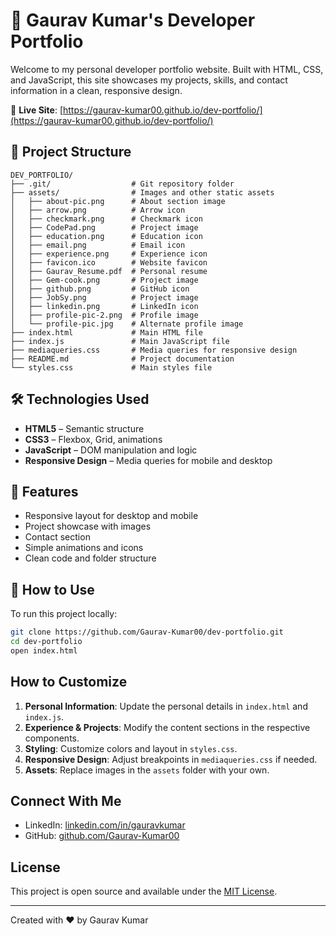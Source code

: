 # 💼 Gaurav Kumar's Developer Portfolio

Welcome to my personal developer portfolio website. Built with HTML, CSS, and JavaScript, this site showcases my projects, skills, and contact information in a clean, responsive design.

🔗 **Live Site**: [https://gaurav-kumar00.github.io/dev-portfolio/](https://gaurav-kumar00.github.io/dev-portfolio/)

## 📁 Project Structure

```
DEV_PORTFOLIO/
├── .git/                  # Git repository folder
├── assets/                # Images and other static assets
│   ├── about-pic.png      # About section image
│   ├── arrow.png          # Arrow icon
│   ├── checkmark.png      # Checkmark icon
│   ├── CodePad.png        # Project image
│   ├── education.png      # Education icon
│   ├── email.png          # Email icon
│   ├── experience.png     # Experience icon
│   ├── favicon.ico        # Website favicon
│   ├── Gaurav_Resume.pdf  # Personal resume
│   ├── Gem-cook.png       # Project image
│   ├── github.png         # GitHub icon
│   ├── JobSy.png          # Project image
│   ├── linkedin.png       # LinkedIn icon
│   ├── profile-pic-2.png  # Profile image
│   └── profile-pic.jpg    # Alternate profile image
├── index.html             # Main HTML file
├── index.js               # Main JavaScript file
├── mediaqueries.css       # Media queries for responsive design
├── README.md              # Project documentation
└── styles.css             # Main styles file
```

## 🛠️ Technologies Used

-   **HTML5** – Semantic structure
-   **CSS3** – Flexbox, Grid, animations
-   **JavaScript** – DOM manipulation and logic
-   **Responsive Design** – Media queries for mobile and desktop

## 📸 Features

-   Responsive layout for desktop and mobile
-   Project showcase with images
-   Contact section
-   Simple animations and icons
-   Clean code and folder structure

## 🚀 How to Use

To run this project locally:

```bash
git clone https://github.com/Gaurav-Kumar00/dev-portfolio.git
cd dev-portfolio
open index.html
```

## How to Customize

1. **Personal Information**: Update the personal details in `index.html` and `index.js`.
2. **Experience & Projects**: Modify the content sections in the respective components.
3. **Styling**: Customize colors and layout in `styles.css`.
4. **Responsive Design**: Adjust breakpoints in `mediaqueries.css` if needed.
5. **Assets**: Replace images in the `assets` folder with your own.

## Connect With Me

-   LinkedIn: [linkedin.com/in/gauravkumar](https://linkedin.com/in/gauravkumar)
-   GitHub: [github.com/Gaurav-Kumar00](https://github.com/Gaurav-Kumar00)

## License

This project is open source and available under the [MIT License](LICENSE).

---

Created with ❤️ by Gaurav Kumar
